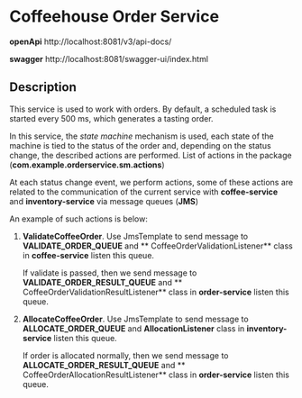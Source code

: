 # Coffeehouse Order Service

**openApi** http://localhost:8081/v3/api-docs/

**swagger** http://localhost:8081/swagger-ui/index.html

## Description

This service is used to work with orders. By default, a scheduled task is started every 500 ms, which
generates a tasting order.

In this service, the *state machine* mechanism is used, each state of the machine is tied to the status of the order and, depending on
the status change, the described actions are performed. List of actions in the package (**com.example.orderservice.sm.actions**)

At each status change event, we perform actions, some of these actions are related to the communication of the current
service with **coffee-service** and **inventory-service** via message queues (**JMS**)

An example of such actions is below:

1. **ValidateCoffeeOrder**. Use JmsTemplate to send message to **VALIDATE_ORDER_QUEUE** and **
   CoffeeOrderValidationListener** class in **coffee-service** listen this queue.

   If validate is passed, then we send message to **VALIDATE_ORDER_RESULT_QUEUE** and **
   CoffeeOrderValidationResultListener** class in **order-service** listen this queue.

2. **AllocateCoffeeOrder**. Use JmsTemplate to send message to **ALLOCATE_ORDER_QUEUE** and **AllocationListener** class
   in **inventory-service** listen this queue.

   If order is allocated normally, then we send message to **ALLOCATE_ORDER_RESULT_QUEUE** and **
   CoffeeOrderAllocationResultListener** class in **order-service** listen this queue.